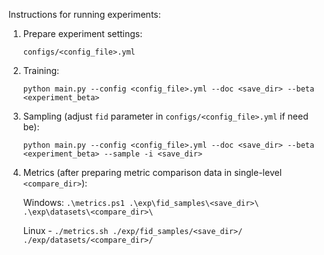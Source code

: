 Instructions for running experiments:

1. Prepare experiment settings:
    
    `configs/<config_file>.yml`
2. Training:

    `python main.py --config <config_file>.yml --doc <save_dir> --beta <experiment_beta>`
3. Sampling (adjust `fid` parameter in `configs/<config_file>.yml` if need be):

    `python main.py --config <config_file>.yml --doc <save_dir> --beta <experiment_beta> --sample -i <save_dir>`
4. Metrics (after preparing metric comparison data in single-level `<compare_dir>`):

    Windows: `.\metrics.ps1 .\exp\fid_samples\<save_dir>\ .\exp\datasets\<compare_dir>\`

    Linux - `./metrics.sh ./exp/fid_samples/<save_dir>/ ./exp/datasets/<compare_dir>/`
